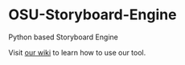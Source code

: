 # OSU-Storyboard-Engine
Python based Storyboard Engine

Visit [our wiki](https://github.com/frankhjwx/OSU-Storyboard-Engine/wiki) to learn how to use our tool.
